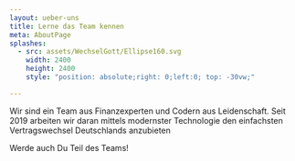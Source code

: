 ```yaml
---
layout: ueber-uns
title: Lerne das Team kennen
meta: AboutPage
splashes:
  - src: assets/WechselGott/Ellipse160.svg
    width: 2400 
    height: 2400 
    style: "position: absolute;right: 0;left:0; top: -30vw;"

---
```


Wir sind ein Team aus Finanzexperten und Codern aus Leidenschaft. Seit 2019 arbeiten wir daran mittels modernster
Technologie den einfachsten Vertragswechsel Deutschlands anzubieten

Werde auch Du Teil des Teams!
